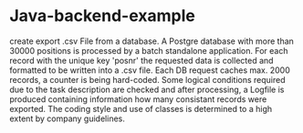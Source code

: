 # Java-backend-example
create export .csv File from a database.
A Postgre database with more than 30000 positions is processed by a batch standalone application.
For each record with the unique key 'posnr' the requested data is collected and formatted
to be written into a .csv file. Each DB request caches max. 2000 records, a counter is being
hard-coded. Some logical conditions required due to the task description are checked and 
after processing, a Logfile is produced containing information how many consistant records were exported.
The coding style and use of classes is determined to a high extent by company guidelines.
